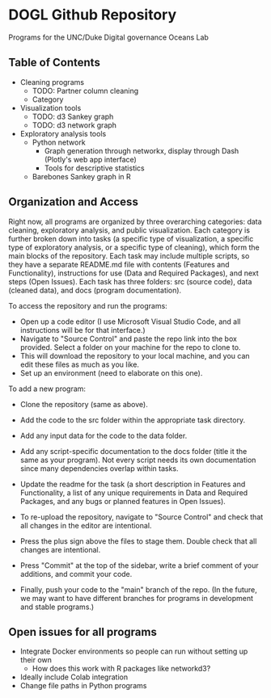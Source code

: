 # DOGL Github Repository
Programs for the UNC/Duke Digital governance Oceans Lab

## Table of Contents
- Cleaning programs
  - TODO: Partner column cleaning
  - Category 
- Visualization tools
  - TODO: d3 Sankey graph
  - TODO: d3 network graph
- Exploratory analysis tools
  - Python network 
    - Graph generation through networkx, display through Dash (Plotly's web app interface)
    - Tools for descriptive statistics
  - Barebones Sankey graph in R

## Organization and Access
Right now, all programs are organized by three overarching categories: data cleaning, exploratory analysis, and public visualization. Each category is further broken down into tasks (a specific type of visualization, a specific type of exploratory analysis, or a specific type of cleaning), which form the main blocks of the repository. 
Each task may include multiple scripts, so they have a separate README.md file with contents (Features and Functionality), instructions for use (Data and Required Packages), and next steps (Open Issues).
Each task has three folders: src (source code), data (cleaned data), and docs (program documentation). 

To access the repository and run the programs:
- Open up a code editor (I use Microsoft Visual Studio Code, and all instructions will be for that interface.)
- Navigate to "Source Control" and paste the repo link into the box provided. Select a folder on your machine for the repo to clone to.
- This will download the repository to your local machine, and you can edit these files as much as you like. 
- Set up an environment (need to elaborate on this one).

To add a new program:
- Clone the repository (same as above).
- Add the code to the src folder within the appropriate task directory.
- Add any input data for the code to the data folder.
- Add any script-specific documentation to the docs folder (title it the same as your program). Not every script needs its own documentation since many dependencies overlap within tasks.
- Update the readme for the task (a short description in Features and Functionality, a list of any unique requirements in Data and Required Packages, and any bugs or planned features in Open Issues).

- To re-upload the repository, navigate to "Source Control" and check that all changes in the editor are intentional.
- Press the plus sign above the files to stage them. Double check that all changes are intentional.
- Press "Commit" at the top of the sidebar, write a brief comment of your additions, and commit your code.
- Finally, push your code to the "main" branch of the repo. (In the future, we may want to have different branches for programs in development and stable programs.)


## Open issues for all programs
- Integrate Docker environments so people can run without setting up their own
  - How does this work with R packages like networkd3?
- Ideally include Colab integration
- Change file paths in Python programs
